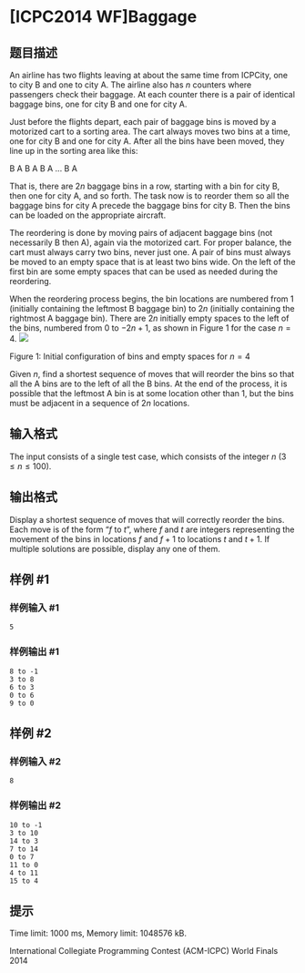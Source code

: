 # [ICPC2014 WF]Baggage

## 题目描述

An airline has two flights leaving at about the same time from ICPCity, one to city B and one to city A. The airline also has $n$ counters where passengers check their baggage. At each counter there is a pair of identical baggage bins, one for city B and one for city A.

Just before the flights depart, each pair of baggage bins is moved by a motorized cart to a sorting area. The cart always moves two bins at a time, one for city B and one for city A. After all the bins have been moved, they line up in the sorting area like this:

  B A B A B A ... B A 

That is, there are $2n$ baggage bins in a row, starting with a bin for city B, then one for city A, and so forth. The task now is to reorder them so all the baggage bins for city A precede the baggage bins for city B. Then the bins can be loaded on the appropriate aircraft.

The reordering is done by moving pairs of adjacent baggage bins (not necessarily B then A), again via the motorized cart. For proper balance, the cart must always carry two bins, never just one. A pair of bins must always be moved to an empty space that is at least two bins wide. On the left of the first bin are some empty spaces that can be used as needed during the reordering.

When the reordering process begins, the bin locations are numbered from $1$ (initially containing the leftmost B baggage bin) to $2n$ (initially containing the rightmost A baggage bin). There are $2n$ initially empty spaces to the left of the bins, numbered from $0$ to $-2n+1$, as shown in Figure 1 for the case $n=4$.
![](https://cdn.luogu.com.cn/upload/image_hosting/fwkcv2gq.png)

   Figure 1: Initial configuration of bins and empty spaces for $n = 4$ 

Given $n$, find a shortest sequence of moves that will reorder the bins so that all the A bins are to the left of all the B bins. At the end of the process, it is possible that the leftmost A bin is at some location other than $1$, but the bins must be adjacent in a sequence of $2n$ locations.

## 输入格式

The input consists of a single test case, which consists of the integer $n$ $(3 \leq n \leq 100)$.

## 输出格式

Display a shortest sequence of moves that will correctly reorder the bins. Each move is of the form “$f$ to $t$”, where $f$ and $t$ are integers representing the movement of the bins in locations $f$ and $f + 1$ to locations $t$ and $t + 1$. If multiple solutions are possible, display any one of them.

## 样例 #1

### 样例输入 #1
```
5
```

### 样例输出 #1

```
8 to -1
3 to 8
6 to 3
0 to 6
9 to 0
```

## 样例 #2

### 样例输入 #2
```
8
```

### 样例输出 #2

```
10 to -1
3 to 10
14 to 3
7 to 14
0 to 7
11 to 0
4 to 11
15 to 4
```

## 提示

Time limit: 1000 ms, Memory limit: 1048576 kB. 

 International Collegiate Programming Contest (ACM-ICPC) World Finals 2014
